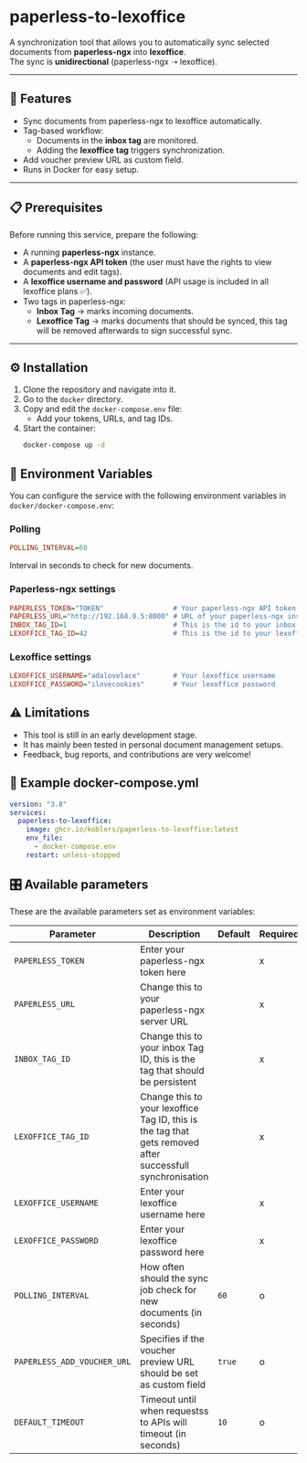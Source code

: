 # paperless-to-lexoffice

A synchronization tool that allows you to automatically sync selected documents from **paperless-ngx** into **lexoffice**.  
The sync is **unidirectional** (paperless-ngx ➝ lexoffice).

---

## 🚀 Features
- Sync documents from paperless-ngx to lexoffice automatically.  
- Tag-based workflow:  
  - Documents in the **inbox tag** are monitored.  
  - Adding the **lexoffice tag** triggers synchronization.  
- Add voucher preview URL as custom field.
- Runs in Docker for easy setup.  

---

## 📋 Prerequisites

Before running this service, prepare the following:

- A running **paperless-ngx** instance.  
- A **paperless-ngx API token** (the user must have the rights to view documents and edit tags).  
- A **lexoffice username and password** (API usage is included in all lexoffice plans ✅).  
- Two tags in paperless-ngx:  
  - **Inbox Tag** → marks incoming documents.
  - **Lexoffice Tag** → marks documents that should be synced, this tag will be removed afterwards to sign successful sync.

---

## ⚙️ Installation

1. Clone the repository and navigate into it.  
2. Go to the `docker` directory.  
3. Copy and edit the `docker-compose.env` file:
   - Add your tokens, URLs, and tag IDs.  
4. Start the container:
   ```bash
   docker-compose up -d

## 🔧 Environment Variables

You can configure the service with the following environment variables in `docker/docker-compose.env`:

### Polling

```ini
POLLING_INTERVAL=60
```

Interval in seconds to check for new documents.

### Paperless-ngx settings

```ini
PAPERLESS_TOKEN="TOKEN"                 # Your paperless-ngx API token
PAPERLESS_URL="http://192.168.0.5:8000" # URL of your paperless-ngx instance
INBOX_TAG_ID=1                          # This is the id to your inbox Tag, this tag stays persistent
LEXOFFICE_TAG_ID=42                     # This is the id to your lexoffice Tag, this tag will be removed after successful sync
```

### Lexoffice settings

```ini
LEXOFFICE_USERNAME="adalovelace"        # Your lexoffice username
LEXOFFICE_PASSWORD="ilovecookies"       # Your lexoffice password
```

## ⚠️ Limitations

- This tool is still in an early development stage.
- It has mainly been tested in personal document management setups.
- Feedback, bug reports, and contributions are very welcome!

## 📄 Example docker-compose.yml

```yaml
version: "3.8"
services:
  paperless-to-lexoffice:
    image: ghcr.io/koblers/paperless-to-lexoffice:latest
    env_file:
      - docker-compose.env
    restart: unless-stopped
```

## 🎛️ Available parameters

These are the available parameters set as environment variables:

| Parameter                   | Description                                                                                               | Default | Required |
| --------------------------- | --------------------------------------------------------------------------------------------------------- | ------- | -------- |
| `PAPERLESS_TOKEN`           | Enter your paperless-ngx token here                                                                       |         | x        |
| `PAPERLESS_URL`             | Change this to your paperless-ngx server URL                                                              |         | x        |
| `INBOX_TAG_ID`              | Change this to your inbox Tag ID, this is the tag that should be persistent                               |         | x        |
| `LEXOFFICE_TAG_ID`          | Change this to your lexoffice Tag ID, this is the tag that gets removed after successfull synchronisation |         | x        |
| `LEXOFFICE_USERNAME`        | Enter your lexoffice username here                                                                        |         | x        |
| `LEXOFFICE_PASSWORD`        | Enter your lexoffice password here                                                                        |         | x        |
| `POLLING_INTERVAL`          | How often should the sync job check for new documents (in seconds)                                        | `60`    | o        |
| `PAPERLESS_ADD_VOUCHER_URL` | Specifies if the voucher preview URL should be set as custom field                                        | `true`  | o        |
| `DEFAULT_TIMEOUT`           | Timeout until when requestss to APIs will timeout (in seconds)                                            | `10`    | o        |
